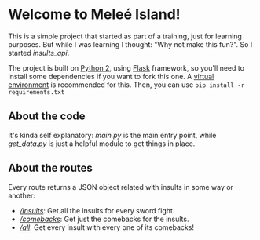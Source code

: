 # Welcome to Meleé Island!
This is a simple project that started as part of a training, just for learning purposes. But while I was learning I thought: "Why not make this fun?". So I started *insults_api*.

The project is built on [Python 2](https://www.python.org/downloads/release/python-272/), using [Flask](http://flask.pocoo.org/) framework, so you'll need to install some dependencies if you want to fork this one. A [virtual environment](https://docs.python-guide.org/dev/virtualenvs/) is recommended for this. Then, you can use `pip install -r requirements.txt`

## About the code
It's kinda self explanatory: *main.py* is the main entry point, while *get_data.py* is just a helpful module to get things in place.

## About the routes
Every route returns a JSON object related with insults in some way or another:

- [*/insults*](https://angular-vortex-230208.appspot.com/api/insults): Get all the insults for every sword fight.
- [*/comebacks*](https://angular-vortex-230208.appspot.com/api/comebacks): Get just the comebacks for the insults.
- [*/all*](https://angular-vortex-230208.appspot.com/api/all): Get every insult with every one of its comebacks!
